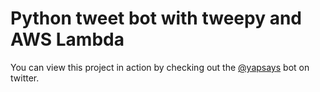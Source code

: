 # Python tweet bot with tweepy and AWS Lambda 

You can view this project in action by checking out the [@yapsays](https://twitter.com/yapsays) bot on twitter.